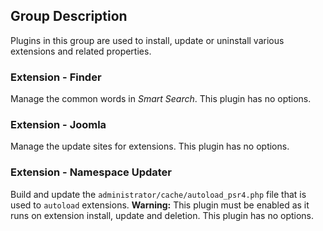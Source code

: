 <!-- Filename: Chunk4x:Extensions_Plugin_Manager_Edit_Extension_Group / Display title: Extensions Group -->

## Group Description

Plugins in this group are used to install, update or uninstall various extensions and related properties.

### Extension - Finder

Manage the common words in *Smart Search*. This plugin has no options.

### Extension - Joomla

Manage the update sites for extensions. This plugin has no options.

### Extension - Namespace Updater

Build and update the `administrator/cache/autoload_psr4.php` file that is used to `autoload` extensions. **Warning:** This plugin must be enabled as it runs on extension install, update and deletion. This plugin has no options.
